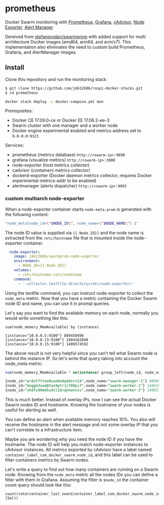 # prometheus

Docker Swarm monitoring with [Prometheus](https://prometheus.io/),
[Grafana](http://grafana.org/),
[cAdvisor](https://github.com/google/cadvisor),
[Node Exporter](https://github.com/prometheus/node_exporter),
[Alert Manager](https://github.com/prometheus/alertmanager)

Dereived from [stefanprodan/swarmprom](https://github.com/stefanprodan/swarmprom) with added support for multi architecture Docker images (amd64, arm64, and arm/v7).  This implementation also eliminates the need to custom build Prometheus, Grafana, and AlertManager images.

## Install

Clone this repository and run the monitoring stack:

```bash
$ git clone https://github.com/jmb12686/raspi-docker-stacks.git
$ cd prometheus

docker stack deploy -c docker-compose.yml mon
```

Prerequisites:

* Docker CE 17.09.0-ce or Docker EE 17.06.2-ee-3
* Swarm cluster with one manager and a worker node
* Docker engine experimental enabled and metrics address set to `0.0.0.0:9323`

Services:

* prometheus (metrics database) `http://<swarm-ip>:9090`
* grafana (visualize metrics) `http://<swarm-ip>:3000`
* node-exporter (host metrics collector)
* cadvisor (containers metrics collector)
* dockerd-exporter (Docker daemon metrics collector, requires Docker experimental metrics-addr to be enabled)
* alertmanager (alerts dispatcher) `http://<swarm-ip>:9093`

### custom multiarch node-exporter

When a node-exporter container starts `node-meta.prom` is generated with the following content:

```bash
"node_meta{node_id=\"$NODE_ID\", node_name=\"$NODE_NAME\"} 1"
```

The node ID value is supplied via `{{.Node.ID}}` and the node name is extracted from the `/etc/hostname`
file that is mounted inside the node-exporter container.

```yaml
  node-exporter:
    image: jmb12686/swarmprom-node-exporter
    environment:
      - NODE_ID={{.Node.ID}}
    volumes:
      - /etc/hostname:/etc/nodename
    command:
      - '-collector.textfile.directory=/etc/node-exporter/'
```

Using the textfile command, you can instruct node-exporter to collect the `node_meta` metric.
Now that you have a metric containing the Docker Swarm node ID and name, you can use it in promql queries.

Let's say you want to find the available memory on each node, normally you would write something like this:

```
sum(node_memory_MemAvailable) by (instance)

{instance="10.0.0.5:9100"} 889450496
{instance="10.0.0.13:9100"} 1404162048
{instance="10.0.0.15:9100"} 1406574592
```

The above result is not very helpful since you can't tell what Swarm node is behind the instance IP.
So let's write that query taking into account the node_meta metric:

```sql
sum(node_memory_MemAvailable * on(instance) group_left(node_id, node_name) node_meta) by (node_id, node_name)

{node_id="wrdvtftteo0uaekmdq4dxrn14",node_name="swarm-manager-1"} 889450496
{node_id="moggm3uaq8tax9ptr1if89pi7",node_name="swarm-worker-1"} 1404162048
{node_id="vkdfx99mm5u4xl2drqhnwtnsv",node_name="swarm-worker-2"} 1406574592
```

This is much better. Instead of overlay IPs, now I can see the actual Docker Swarm nodes ID and hostname. Knowing the hostname of your nodes is useful for alerting as well.

You can define an alert when available memory reaches 10%. You also will receive the hostname in the alert message
and not some overlay IP that you can't correlate to a infrastructure item.

Maybe you are wondering why you need the node ID if you have the hostname. The node ID will help you match
node-exporter instances to cAdvisor instances. All metrics exported by cAdvisor have a label named `container_label_com_docker_swarm_node_id`,
and this label can be used to filter containers metrics by Swarm nodes.

Let's write a query to find out how many containers are running on a Swarm node.
Knowing from the `node_meta` metric all the nodes IDs you can define a filter with them in Grafana.
Assuming the filter is `$node_id` the container count query should look like this:

```
count(rate(container_last_seen{container_label_com_docker_swarm_node_id=~"$node_id"}[5m]))
```

